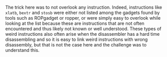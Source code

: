 The trick here was to not overlook any instruction. Indeed, instructions like `xlatb`, `bextr` and `stosb` were either not listed among the gadgets found by tools such as ROPgadget or ropper, or were simply easy to overlook while looking at the list because these are instructions that are not often encountered and thus likely not known or well understood. These types of weird instructions also often arise when the disassembler has a hard time disassembling and so it is easy to link weird instructions with wrong disassembly, but that is not the case here and the challenge was to understand this.